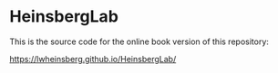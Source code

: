 # HeinsbergLab

This is the source code for the online book version of this repository:

https://lwheinsberg.github.io/HeinsbergLab/